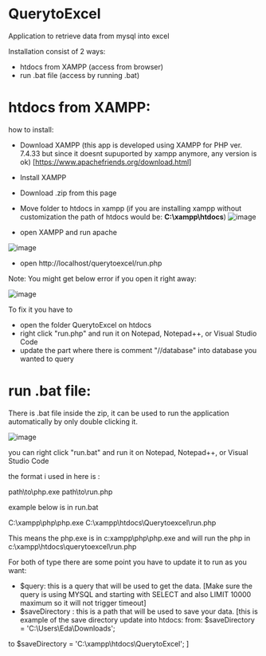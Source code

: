 # QuerytoExcel
Application to retrieve data from mysql into excel

Installation consist of 2 ways: 
- htdocs from XAMPP (access from browser)
- run .bat file (access by running .bat)


# htdocs from XAMPP:


how to install: 

- Download XAMPP (this app is developed using XAMPP for PHP ver. 7.4.33 but since it doesnt supuported by xampp anymore, any version is ok) [https://www.apachefriends.org/download.html]
- Install XAMPP
- Download .zip from this page
- Move folder to htdocs in xampp (if you are installing xampp without customization the path of htdocs would be: **C:\xampp\htdocs**)
![image](https://github.com/user-attachments/assets/0b8ec6e8-f864-4286-bbad-1ecf35d97648)

- open XAMPP and run apache

![image](https://github.com/user-attachments/assets/e66ff762-040f-4a32-bf6e-7b1fba28f5d2)

- open http://localhost/querytoexcel/run.php


Note: You might get below error if you open it right away: 

![image](https://github.com/user-attachments/assets/01973c19-bed4-4bb7-96a4-fe96dfd22827)

To fix it you have to 
- open the folder QuerytoExcel on htdocs
- right click "run.php" and run it on Notepad, Notepad++, or Visual Studio Code
- update the part where there is comment "//database" into database you wanted to query




# run .bat file: 

There is .bat file inside the zip, it can be used to run the application automatically by only double clicking it. 

![image](https://github.com/user-attachments/assets/57483c8c-4381-4c62-af31-02c0d7d7a602)

you can right click "run.bat" and run it on Notepad, Notepad++, or Visual Studio Code

the format i used in here is : 

path\to\php.exe path\to\run.php

example below is in run.bat

C:\xampp\php\php.exe C:\xampp\htdocs\Querytoexcel\run.php

This means the php.exe is in c:xampp\php\php.exe and will run the php in c:\xampp\htdocs\querytoexcel\run.php


For both of type there are some point you have to update it to run as you want: 

- $query: this is a query that will be used to get the data. [Make sure the query is using MYSQL and starting with SELECT and also LIMIT 10000 maximum so it will not trigger timeout]
- $saveDirectory : this is a path that will be used to save your data. 
[this is example of the save directory update into htdocs:
from:
    $saveDirectory = 'C:\\Users\\Eda\\Downloads';

to
    $saveDirectory = 'C:\\xampp\\htdocs\\QuerytoExcel';
]













